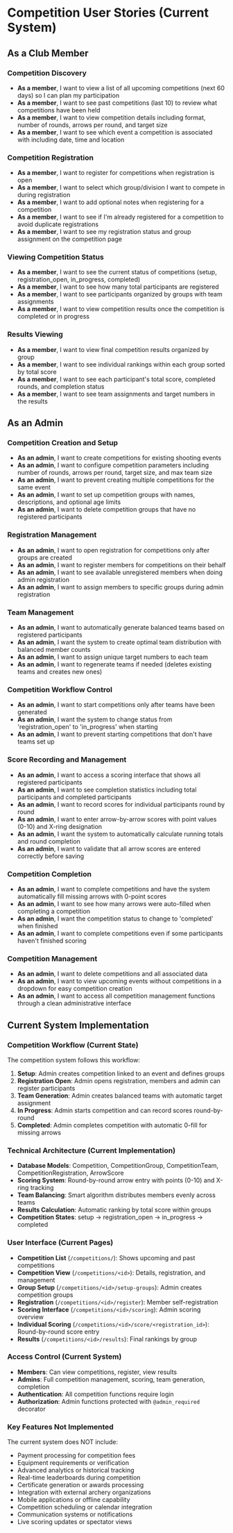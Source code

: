 # Competition User Stories (Current System)

## As a Club Member

### Competition Discovery
- **As a member**, I want to view a list of all upcoming competitions (next 60 days) so I can plan my participation
- **As a member**, I want to see past competitions (last 10) to review what competitions have been held
- **As a member**, I want to view competition details including format, number of rounds, arrows per round, and target size
- **As a member**, I want to see which event a competition is associated with including date, time and location

### Competition Registration
- **As a member**, I want to register for competitions when registration is open
- **As a member**, I want to select which group/division I want to compete in during registration
- **As a member**, I want to add optional notes when registering for a competition
- **As a member**, I want to see if I'm already registered for a competition to avoid duplicate registrations
- **As a member**, I want to see my registration status and group assignment on the competition page

### Viewing Competition Status
- **As a member**, I want to see the current status of competitions (setup, registration_open, in_progress, completed)
- **As a member**, I want to see how many total participants are registered
- **As a member**, I want to see participants organized by groups with team assignments
- **As a member**, I want to view competition results once the competition is completed or in progress

### Results Viewing
- **As a member**, I want to view final competition results organized by group
- **As a member**, I want to see individual rankings within each group sorted by total score
- **As a member**, I want to see each participant's total score, completed rounds, and completion status
- **As a member**, I want to see team assignments and target numbers in the results

## As an Admin

### Competition Creation and Setup
- **As an admin**, I want to create competitions for existing shooting events
- **As an admin**, I want to configure competition parameters including number of rounds, arrows per round, target size, and max team size
- **As an admin**, I want to prevent creating multiple competitions for the same event
- **As an admin**, I want to set up competition groups with names, descriptions, and optional age limits
- **As an admin**, I want to delete competition groups that have no registered participants

### Registration Management  
- **As an admin**, I want to open registration for competitions only after groups are created
- **As an admin**, I want to register members for competitions on their behalf
- **As an admin**, I want to see available unregistered members when doing admin registration
- **As an admin**, I want to assign members to specific groups during admin registration

### Team Management
- **As an admin**, I want to automatically generate balanced teams based on registered participants
- **As an admin**, I want the system to create optimal team distribution with balanced member counts
- **As an admin**, I want to assign unique target numbers to each team
- **As an admin**, I want to regenerate teams if needed (deletes existing teams and creates new ones)

### Competition Workflow Control
- **As an admin**, I want to start competitions only after teams have been generated
- **As an admin**, I want the system to change status from 'registration_open' to 'in_progress' when starting
- **As an admin**, I want to prevent starting competitions that don't have teams set up

### Score Recording and Management
- **As an admin**, I want to access a scoring interface that shows all registered participants
- **As an admin**, I want to see completion statistics including total participants and completed participants
- **As an admin**, I want to record scores for individual participants round by round
- **As an admin**, I want to enter arrow-by-arrow scores with point values (0-10) and X-ring designation
- **As an admin**, I want the system to automatically calculate running totals and round completion
- **As an admin**, I want to validate that all arrow scores are entered correctly before saving

### Competition Completion
- **As an admin**, I want to complete competitions and have the system automatically fill missing arrows with 0-point scores
- **As an admin**, I want to see how many arrows were auto-filled when completing a competition
- **As an admin**, I want the competition status to change to 'completed' when finished
- **As an admin**, I want to complete competitions even if some participants haven't finished scoring

### Competition Management
- **As an admin**, I want to delete competitions and all associated data
- **As an admin**, I want to view upcoming events without competitions in a dropdown for easy competition creation
- **As an admin**, I want to access all competition management functions through a clean administrative interface
## Current System Implementation

### Competition Workflow (Current State)
The competition system follows this workflow:
1. **Setup**: Admin creates competition linked to an event and defines groups
2. **Registration Open**: Admin opens registration, members and admin can register participants  
3. **Team Generation**: Admin creates balanced teams with automatic target assignment
4. **In Progress**: Admin starts competition and can record scores round-by-round
5. **Completed**: Admin completes competition with automatic 0-fill for missing arrows

### Technical Architecture (Current Implementation)
- **Database Models**: Competition, CompetitionGroup, CompetitionTeam, CompetitionRegistration, ArrowScore
- **Scoring System**: Round-by-round arrow entry with points (0-10) and X-ring tracking
- **Team Balancing**: Smart algorithm distributes members evenly across teams
- **Results Calculation**: Automatic ranking by total score within groups
- **Competition States**: setup → registration_open → in_progress → completed

### User Interface (Current Pages)
- **Competition List** (`/competitions/`): Shows upcoming and past competitions
- **Competition View** (`/competitions/<id>`): Details, registration, and management
- **Group Setup** (`/competitions/<id>/setup-groups`): Admin creates competition groups  
- **Registration** (`/competitions/<id>/register`): Member self-registration
- **Scoring Interface** (`/competitions/<id>/scoring`): Admin scoring overview
- **Individual Scoring** (`/competitions/<id>/score/<registration_id>`): Round-by-round score entry
- **Results** (`/competitions/<id>/results`): Final rankings by group

### Access Control (Current System)
- **Members**: Can view competitions, register, view results
- **Admins**: Full competition management, scoring, team generation, completion
- **Authentication**: All competition functions require login
- **Authorization**: Admin functions protected with `@admin_required` decorator

### Key Features Not Implemented
The current system does NOT include:
- Payment processing for competition fees
- Equipment requirements or verification
- Advanced analytics or historical tracking  
- Real-time leaderboards during competition
- Certificate generation or awards processing
- Integration with external archery organizations
- Mobile applications or offline capability
- Competition scheduling or calendar integration
- Communication systems or notifications
- Live scoring updates or spectator views
